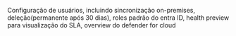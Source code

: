 Configuração de usuários, incluindo sincronização on-premises, deleção(permanente após 30 dias), roles padrão do entra ID,
health preview para visualização do SLA, overview do defender for cloud
